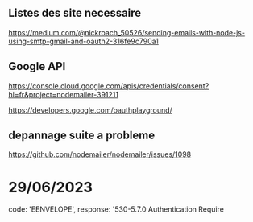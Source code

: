 ## Listes des site necessaire 
https://medium.com/@nickroach_50526/sending-emails-with-node-js-using-smtp-gmail-and-oauth2-316fe9c790a1


## Google API
https://console.cloud.google.com/apis/credentials/consent?hl=fr&project=nodemailer-391211

https://developers.google.com/oauthplayground/

## depannage suite a probleme
https://github.com/nodemailer/nodemailer/issues/1098

# 29/06/2023
code: 'EENVELOPE',
  response: '530-5.7.0 Authentication Require